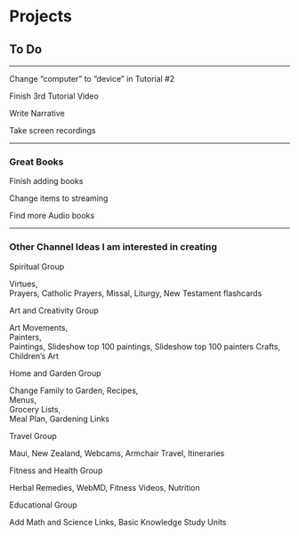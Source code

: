 # Projects
## To Do
***

Change “computer” to “device” in Tutorial #2

Finish 3rd Tutorial Video

Write Narrative

Take screen recordings

***


### Great Books

Finish adding books

Change items to streaming

Find more Audio books

***

### Other Channel Ideas I am interested in creating

Spiritual Group

Virtues,   
Prayers,
Catholic Prayers,
Missal,
Liturgy,
New Testament flashcards

Art and Creativity Group

Art Movements,   
Painters,   
Paintings,
Slideshow top 100 paintings,
Slideshow top 100 painters
Crafts,
Children’s Art

Home and Garden Group

Change Family to Garden,
Recipes,   
Menus,   
Grocery Lists,   
Meal Plan,
Gardening Links

Travel Group

Maui,
New Zealand,
Webcams,
Armchair Travel,
Itineraries

Fitness and Health Group

Herbal Remedies,
WebMD,
Fitness Videos,
Nutrition

Educational Group

Add Math and Science Links,
Basic Knowledge Study Units